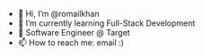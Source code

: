 - 👋 Hi, I’m @romailkhan
- 🌱 I’m currently learning Full-Stack Development
- 💞️ Software Engineer @ Target
- 📫 How to reach me: email :)

<!---
romailkhan/romailkhan is a ✨ special ✨ repository because its `README.md` (this file) appears on your GitHub profile.
You can click the Preview link to take a look at your changes.
--->
